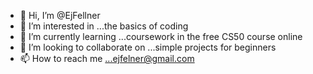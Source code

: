 - 👋 Hi, I’m @EjFellner
- 👀 I’m interested in ...the basics of coding
- 🌱 I’m currently learning ...coursework in the free CS50 course online
- 💞️ I’m looking to collaborate on ...simple projects for beginners
- 📫 How to reach me ...ejfelner@gmail.com

<!---
EjFellner/EjFellner is a ✨ special ✨ repository because its `README.md` (this file) appears on your GitHub profile.
You can click the Preview link to take a look at your changes.
--->
